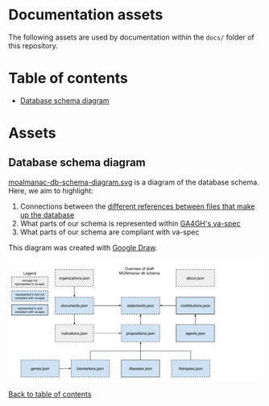 # Documentation assets
The following assets are used by documentation within the `docs/` folder of this repository.

# Table of contents
- [Database schema diagram](#database-schema-diagram)

# Assets
## Database schema diagram
[moalmanac-db-schema-diagram.svg](moalmanac-db-schema-diagram.svg) is a diagram of the database schema. Here, we aim to highlight: 
1. Connections between the [different references between files that make up the database](../../references/)
2. What parts of our schema is represented within [GA4GH's va-spec](https://github.com/ga4gh/va-spec)
3. What parts of our schema are compliant with va-spec

This diagram was created with [Google Draw](https://docs.google.com/drawings/d/1fLOOwtc87YVEJfy4oTiP04cUFgKVGalv8vv4k0L__2c/edit?usp=sharing).

![moalmanac-db-schema-diagram.svg](moalmanac-db-schema-diagram.svg)

[Back to table of contents](#table-of-contents)